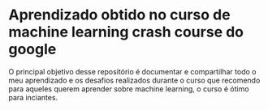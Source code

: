 # Aprendizado obtido no curso de machine learning crash course do google

O principal objetivo desse repositório é documentar e compartilhar todo o meu aprendizado e os desafios realizados durante o curso que recomendo para aqueles querem aprender sobre machine learning, o curso é ótimo para inciantes.  
